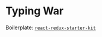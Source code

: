 Typing War
=======================

Boilerplate: [`react-redux-starter-kit`](https://github.com/davezuko/react-redux-starter-kit)